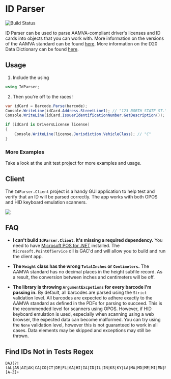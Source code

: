 # ID Parser

![Build Status](https://coshea.visualstudio.com/_apis/public/build/definitions/51c35e17-5e8a-4b8a-8c23-dabefcc52c57/5/badge)

ID Parser can be used to parse AAMVA-compliant driver's licenses and ID cards into objects that you can
work with. More information on the versions of the AAMVA standard can be found [here](http://www.aamva.org/DL-ID-Card-Design-Standard/).
More information on the D20 Data Dictionary can be found [here](https://www.aamva.org/D20/).

## Usage

1. Include the using
```cs
using IdParser;
```

2. Then you're off to the races!

```cs
var idCard = Barcode.Parse(barcode);
Console.WriteLine(idCard.Address.StreetLine1); // "123 NORTH STATE ST."
Console.WriteLine(idCard.IssuerIdentificationNumber.GetDescription()); // "New York"

if (idCard is DriversLicense license)
{
    Console.WriteLine(license.Jurisdiction.VehicleClass); // "C"
}
```

### More Examples

Take a look at the unit test project for more examples and usage.

## Client

The ```IdParser.Client``` project is a handy GUI application to help test and verify that an ID
will be parsed correctly. The app works with both OPOS and HID keyboard emulation scanners.

![](https://raw.githubusercontent.com/jonsagara/IdParser.Core/main/IdParser.Client.png)

## FAQ

* **I can't build ```IdParser.Client```. It's missing a required dependency.**
  You need to have [Microsoft POS for .NET](https://www.microsoft.com/en-us/download/details.aspx?id=55758&WT.mc_id=rss_alldownloads_all)
  installed. The ```Microsoft.PointOfService``` dll is GAC'd and will allow you to build and run
  the client app.

* **The ```Height``` class has the wrong ```TotalInches``` or ```Centimeters```.**
  The AAMVA standard has no decimal places in the height subfile record.
  As a result, the conversion between inches and centimeters will be off.

* **The library is throwing `ArgumentExcpetions` for every barcode I'm passing in.**
  By default, all barcodes are parsed using the `Strict` validation level. All barcodes are expected to
  adhere exactly to the AAMVA standard as defined in the PDFs for parsing to succeed. This is the
  recommended level for scanners using OPOS. However, if HID keyboard emulation is used, especially when
  scanning using a web browser, the expected data can become malformed. You can try using the `None`
  validation level, however this is not guaranteed to work in all cases. Data elements may be skipped
  and exceptions may still be thrown.

## Find IDs Not in Tests Regex

```regex
DAJ(?!(AL|AR|AZ|AK|CA|CO|CT|DE|FL|GA|HI|IA|ID|IL|IN|KS|KY|LA|MA|MD|ME|MI|MN|MO|MS|MT|NC|ND|NH|NJ|NM|NV|NY|OH|ON|OR|PA|PE|PR|RI|SC|TN|TX|UT|VA|VT|WA|WI|WV|QC|OK|NS|NE|NB|AB|SD|DC))[A-Z]+
```
